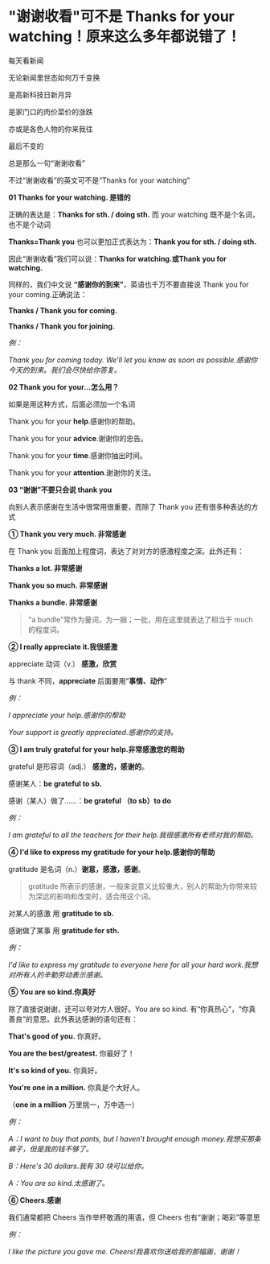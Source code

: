 # "谢谢收看"可不是 Thanks for your watching！原来这么多年都说错了！

每天看新闻

无论新闻里世态如何万千变换

是高新科技日新月异

是家门口的肉价菜价的涨跌

亦或是各色人物的你来我往

最后不变的

总是那么一句“谢谢收看”

不过“谢谢收看”的英文可不是“Thanks for your watching”

**01 Thanks for your watching. 是错的**

正确的表达是：**Thanks for sth. / doing sth.** 而 your watching 既不是个名词，也不是个动词

**Thanks=Thank you** 也可以更加正式表达为：**Thank you for sth. / doing sth.**

因此“谢谢收看”我们可以说：**Thanks for watching.**或**Thank you for watching.**

同样的，我们中文说 **“感谢你的到来”**，英语也千万不要直接说 Thank you for your coming.正确说法：

**Thanks / Thank you for coming.**

**Thanks / Thank you for joining.**

_例：_

_Thank you for coming today. We'll let you know as soon as possible.感谢你今天的到来。我们会尽快给你答复。_

**02 Thank you for your...怎么用？**

如果是用这种方式，后面必须加一个名词

Thank you for your **help**.感谢你的帮助。

Thank you for your **advice**.谢谢你的忠告。

Thank you for your **time**.感谢你抽出时间。

Thank you for your **attention**.谢谢你的关注。

**03 “谢谢”不要只会说 thank you**

向别人表示感谢在生活中很常用很重要，而除了 Thank you 还有很多种表达的方式

**① Thank you very much. 非常感谢**

在 Thank you 后面加上程度词，表达了对对方的感激程度之深。此外还有：

**Thanks a lot. 非常感谢**

**Thank you so much. 非常感谢**

**Thanks a bundle. 非常感谢**

> "a bundle"常作为量词，为一捆；一批，用在这里就表达了相当于 much 的程度词。

**② I really appreciate it.我很感激**

appreciate 动词（v.） **感激，欣赏**

与 thank 不同，**appreciate** 后面要用“**事情、动作**”

_例：_

_I appreciate your help.感谢你的帮助_

_Your support is greatly appreciated.感谢你的支持。_

**③ I am truly grateful for your help.非常感激您的帮助**

grateful 是形容词（adj.） **感激的，感谢的**。

感谢某人：**be grateful to sb.**

感谢（某人）做了……：**be grateful （to sb）to do**

_例：_

_I am grateful to all the teachers for their help.我很感激所有老师对我的帮助。_

**④ I'd like to express my gratitude for your help.感谢你的帮助**

gratitude 是名词（n.）**谢意，感激，感谢**。

> gratitude 所表示的感谢，一般来说意义比较重大，别人的帮助为你带来较为深远的影响和改变时，适合用这个词。

对某人的感激 用 **gratitude to sb.**

感谢做了某事 用 **gratitude for sth.**

_例：_

_I'd like to express my gratitude to everyone here for all your hard work.我想对所有人的辛勤劳动表示感谢。_

**⑤ You are so kind.你真好**

除了直接说谢谢，还可以夸对方人很好。You are so kind. 有“你真热心”，“你真善良”的意思。此外表达感谢的语句还有：

**That's good of you.** 你真好。

**You are the best/greatest.** 你最好了！

**It's so kind of you.** 你真好。

**You're one in a million.** 你真是个大好人。

（**one in a million** 万里挑一，万中选一）

_例：_

_A：I want to buy that pants, but I haven't brought enough money.我想买那条裤子，但是我的钱不够了。_

_B：Here's 30 dollars.我有 30 块可以给你。_

_A：You are so kind.太感谢了。_

**⑥ Cheers.感谢**

我们通常都把 Cheers 当作举杯敬酒的用语，但 Cheers 也有“谢谢；喝彩”等意思

_例：_

_I like the picture you gave me. Cheers!我喜欢你送给我的那幅画，谢谢！_
